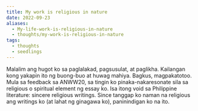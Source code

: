 ```yaml
---
title: My work is religious in nature
date: 2022-09-23
aliases:
  - My-life-work-is-religious-in-nature
  - thoughts/my-work-is-religious-in-nature
tags:
  - thoughts
  - seedlings
---
```

Malalim ang hugot ko sa paglalakad, pagsusulat, at paglikha. Kailangan kong yakapin ito ng buong-buo at huwag mahiya. Bagkus, magpakatotoo. Mula sa feedback sa ANWW20, sa tingin ko pinaka-nakaresonate sila sa religious o spiritual element ng essay ko. Isa itong void sa Philippine literature: sincere religious writings. Since tanggap ko naman na religious ang writings ko (at lahat ng ginagawa ko), paninindigan ko na ito.